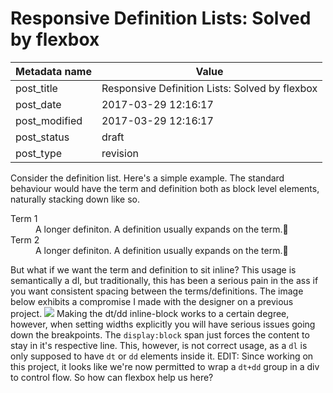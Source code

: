 # Responsive Definition Lists: Solved by flexbox

| Metadata name | Value                                          |
| ------------- | ---------------------------------------------- |
| post_title    | Responsive Definition Lists: Solved by flexbox |
| post_date     | 2017-03-29 12:16:17                            |
| post_modified | 2017-03-29 12:16:17                            |
| post_status   | draft                                          |
| post_type     | revision                                       |

Consider the definition list. Here's a simple example. The standard behaviour would have the term and definition both as block level elements, naturally stacking down like so.

<dl>

<dt>Term 1</dt>

<dd>A longer definiton. A definition usually expands on the term.🌚</dd>

<dt>Term 2</dt>

<dd>A longer definiton. A definition usually expands on the term.🌚</dd>

</dl>

But what if we want the term and definition to sit inline? This usage is semantically a dl, but traditionally, this has been a serious pain in the ass if you want consistent spacing between the terms/definitions. The image below exhibits a compromise I made with the designer on a previous project. ![](http://lukeboyle.com/app/uploads/2017/03/Screen-Shot-2017-03-29-at-10.58.59-pm.png) Making the dt/dd inline-block works to a certain degree, however, when setting widths explicitly you will have serious issues going down the breakpoints. The `display:block` span just forces the content to stay in it's respective line. This, however, is not correct usage, as a `dl` is only supposed to have `dt` or `dd` elements inside it. EDIT: Since working on this project, it looks like we're now permitted to wrap a `dt+dd` group in a div to control flow. So how can flexbox help us here?
